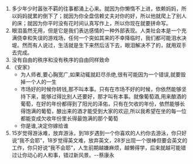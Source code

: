 1. 多少年少时嚣张不羁的往事都涌上心来。就因为你懒惰不上进，依赖妈妈，所以妈妈就累的倒下了；就因为你全盘信赖丈夫对你的好，所以他就爬上了别人的床；就因为你平时没有花时间认真写作上，所以你现在就要拼命写。
2. 眼泪虽然无用，但是它是我们表达感情的一种外部表现。人类社会本是一个充满侥幸和失误的游戏场，任何一个突如其来的不幸降临时，我们都可能泪水决堤。然而有人说过，生活就是生下来然后活下去，眼泪解决不了的，就用双手去完成。
3. 没有自由的秩序和没有秩序的自由同样致命
4. 《安家》
    * 为人师者,要心胸宽广,如果动辄就赶尽杀绝,很有可能因为一个错误,就要毁掉一个人的一生
    * 市场好的时候你转钱,那不叫本事。只有在市场不好的时候，你依然能够坚持下来，能够过得比别人还要好，那才叫有本事。就像葡萄酒,用来酿酒的葡萄，在好的年份都得到了阳光的泽佑，只有在欠收的年份，依然能够长得饱满的葡萄，酿出来的酒才能受到大家的欢迎,所以我希望在坐的每一位都能变成欠收年份里长得最饱满的那个葡萄
    * 你是谁,决定你嫁给谁
5. 15岁觉得游泳难，放弃游泳，到18岁遇到一个你喜欢的人约你去游泳，你只好说“我不会耶”，18岁觉得英文难，放弃英文，28岁出现一个很棒但要会英文的工作，你只好说“我不会耶”，人生前期越嫌麻烦，越懒得学，后来就越可能错过让你动心的人和事，错过新风景。--蔡康永
